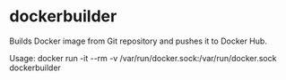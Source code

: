 # dockerbuilder

Builds Docker image from Git repository and pushes it to Docker Hub.

Usage: docker run -it --rm -v /var/run/docker.sock:/var/run/docker.sock dockerbuilder 
